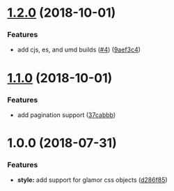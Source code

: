 # [1.2.0](https://github.com/ClearC2/c2-table/compare/v1.1.0...v1.2.0) (2018-10-01)


### Features

* add cjs, es, and umd builds ([#4](https://github.com/ClearC2/c2-table/issues/4)) ([9aef3c4](https://github.com/ClearC2/c2-table/commit/9aef3c4))

# [1.1.0](https://github.com/ClearC2/c2-table/compare/v1.0.0...v1.1.0) (2018-10-01)


### Features

* add pagination support ([37cabbb](https://github.com/ClearC2/c2-table/commit/37cabbb))

# 1.0.0 (2018-07-31)


### Features

* **style:** add support for glamor css objects ([d286f85](https://github.com/ClearC2/c2-table/commit/d286f85))
